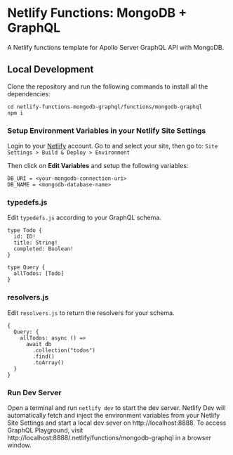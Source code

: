 # Netlify Functions: MongoDB + GraphQL

A Netlify functions template for Apollo Server GraphQL API with MongoDB.

## Local Development
Clone the repository and run the following commands to install all the dependencies:
```
cd netlify-functions-mongodb-graphql/functions/mongodb-graphql
npm i
```

### Setup Environment Variables in your Netlify Site Settings

Login to your [Netlify](https://app.netlify.com) account. Go to and select your site, then go to:
```Site Settings > Build & Deploy > Environment```

Then click on **Edit Variables** and setup the following variables:

```
DB_URI = <your-mongodb-connection-uri>
DB_NAME = <mongodb-database-name>
```

### typedefs.js

Edit ```typedefs.js``` according to your GraphQL schema.
```
type Todo {
  id: ID!
  title: String!
  completed: Boolean!
}

type Query {
  allTodos: [Todo]
}
```

### resolvers.js

Edit ```resolvers.js``` to return the resolvers for your schema.
```
{
  Query: {
    allTodos: async () =>
      await db
        .collection("todos")
        .find()
        .toArray()
  }
}
```

### Run Dev Server

Open a terminal and run ```netlify dev``` to start the dev server. Netlify Dev will automatically fetch and inject the environment variables from your Netlify Site Settings and start a local dev sever on http://localhost:8888. To access GraphQL Playground, visit http://localhost:8888/.netlify/functions/mongodb-graphql in a browser window.
